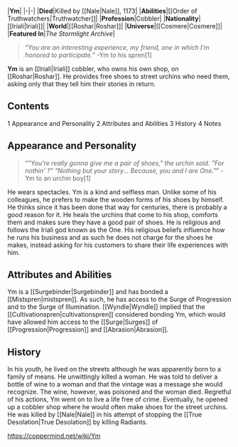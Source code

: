 |**Ym**|
|-|-|
|**Died**|Killed by [[Nale\|Nale]], 1173|
|**Abilities**|[[Order of Truthwatchers\|Truthwatcher]]|
|**Profession**|Cobbler|
|**Nationality**|[[Iriali\|Iriali]]|
|**World**|[[Roshar\|Roshar]]|
|**Universe**|[[Cosmere\|Cosmere]]|
|**Featured In**|*The Stormlight Archive*|

>“*You are an interesting experience, my friend, one in which I’m honored to participate.*”
\-Ym to his spren[1]


**Ym** is an [[Iriali\|Iriali]] cobbler, who owns his own shop, on [[Roshar\|Roshar]]. He provides free shoes to street urchins who need them, asking only that they tell him their stories in return.

## Contents

1 Appearance and Personality
2 Attributes and Abilities
3 History
4 Notes


## Appearance and Personality
>“*"You're really gonna give me a pair of shoes," the urchin said. "For nothin’ ?" "Nothing but your story... Because, you and I are One."*”
\-Ym to an urchin boy[1]

He wears spectacles.
Ym is a kind and selfless man. Unlike some of his colleagues, he prefers to make the wooden forms of his shoes by himself. He thinks since it has been done that way for centuries, there is probably a good reason for it. He heals the urchins that come to his shop, comforts them and makes sure they have a good pair of shoes. He is religious and follows the Iriali god known as the One. His religious beliefs influence how he runs his business and as such he does not charge for the shoes he makes, instead asking for his customers to share their life experiences with him.

## Attributes and Abilities
Ym is a [[Surgebinder\|Surgebinder]] and has bonded a [[Mistspren\|mistspren]]. As such, he has access to the Surge of Progression and to the Surge of Illumination.
[[Wyndle\|Wyndle]] implied that the [[Cultivationspren\|cultivationspren]] considered bonding Ym, which would have allowed him access to the [[Surge\|Surges]] of [[Progression\|Progression]] and [[Abrasion\|Abrasion]].

## History
In his youth, he lived on the streets although he was apparently born to a family of means. He unwittingly killed a woman. He was told to deliver a bottle of wine to a woman and that the vintage was a message she would recognize. The wine, however, was poisoned and the woman died. Regretful of his actions, Ym went on to live a life free of crime. Eventually, he opened up a cobbler shop where he would often make shoes for the street urchins.
He was killed by [[Nale\|Nale]] in his attempt of stopping the [[True Desolation\|True Desolation]] by killing Radiants.



https://coppermind.net/wiki/Ym